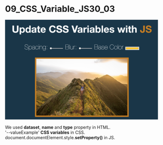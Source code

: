 # 09_CSS_Variable_JS30_03

<img src="screenshot.png" />

We used **dataset**, **name** and **type** property in HTML.  
        '--valueExample'    **CSS variables** in CSS.  
        document.documentElement.style.**setProperty()** in JS.  


